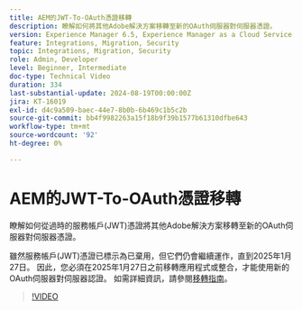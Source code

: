 ```yaml
---
title: AEM的JWT-To-OAuth憑證移轉
description: 瞭解如何將其他Adobe解決方案移轉至新的OAuth伺服器對伺服器憑證。
version: Experience Manager 6.5, Experience Manager as a Cloud Service
feature: Integrations, Migration, Security
topic: Integrations, Migration, Security
role: Admin, Developer
level: Beginner, Intermediate
doc-type: Technical Video
duration: 334
last-substantial-update: 2024-08-19T00:00:00Z
jira: KT-16019
exl-id: d4c9a509-baec-44e7-8b0b-6b469c1b5c2b
source-git-commit: bb4f9982263a15f18b9f39b1577b61310dfbe643
workflow-type: tm+mt
source-wordcount: '92'
ht-degree: 0%

---
```


# AEM的JWT-To-OAuth憑證移轉

瞭解如何從過時的服務帳戶(JWT)憑證將其他Adobe解決方案移轉至新的OAuth伺服器對伺服器憑證。

雖然服務帳戶(JWT)憑證已標示為已棄用，但它們仍會繼續運作，直到2025年1月27日。 因此，您必須在2025年1月27日之前移轉應用程式或整合，才能使用新的OAuth伺服器對伺服器認證。 如需詳細資訊，請參閱[移轉指南](https://developer.adobe.com/developer-console/docs/guides/authentication/ServerToServerAuthentication/migration)。


>[!VIDEO](https://video.tv.adobe.com/v/3449249/?learn=on&captions=chi_hant)
